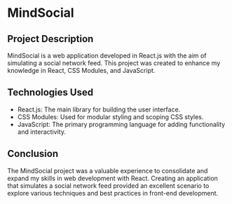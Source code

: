 # MindSocial

## Project Description

MindSocial is a web application developed in React.js with the aim of simulating a social network feed. This project was created to enhance my knowledge in React, CSS Modules, and JavaScript.

## Technologies Used

-  React.js: The main library for building the user interface.
-  CSS Modules: Used for modular styling and scoping CSS styles.
-  JavaScript: The primary programming language for adding functionality and interactivity.

## Conclusion

The MindSocial project was a valuable experience to consolidate and expand my skills in web development with React. Creating an application that simulates a social network feed provided an excellent scenario to explore various techniques and best practices in front-end development.
